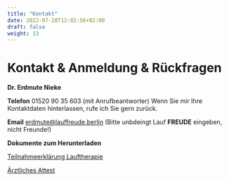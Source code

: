 ```yaml
---
title: "Kontakt"
date: 2022-07-28T12:02:56+02:00
draft: false
weight: 13
---
```


# Kontakt & Anmeldung & Rückfragen

__Dr. Erdmute Nieke__

__Telefon__ 01520 90 35 603 (mit Anrufbeantworter) Wenn Sie mir Ihre Kontaktdaten hinterlassen, rufe ich Sie gern zurück.

__Email__ erdmute@lauffreude.berlin (Bitte unbdeingt Lauf __FREUDE__ eingeben, nicht Freunde!)


__Dokumente zum Herunterladen__

[Teilnahmeerklärung Lauftherapie](/Teilnahmeerklärung.pdf)

[Ärztliches Attest](/Ärztliches%20Attest.pdf)
